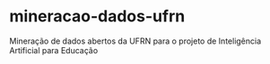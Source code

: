 # mineracao-dados-ufrn
Mineração de dados abertos da UFRN para o projeto de Inteligência Artificial para Educação
